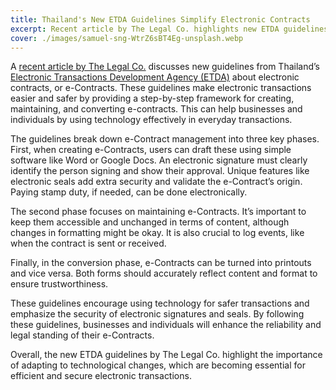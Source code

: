 ```yaml
---
title: Thailand's New ETDA Guidelines Simplify Electronic Contracts
excerpt: Recent article by The Legal Co. highlights new ETDA guidelines, making e-contracts more secure and accessible in Thailand.
cover: ./images/samuel-sng-WtrZ6sBT4Eg-unsplash.webp
---
```


A [recent article by The Legal Co.](https://thelegal.co.th/2024/09/06/etda-guidelines-for-e-transactions-and-e-contracts-a-comprehensive-guide/) discusses new guidelines from Thailand’s [Electronic Transactions Development Agency (ETDA)](https://www.etda.or.th/getattachment/8faa736b-3235-49c8-8b01-d37ff53a9a45/ENG-Version.aspx) about electronic contracts, or e-Contracts. These guidelines make electronic transactions easier and safer by providing a step-by-step framework for creating, maintaining, and converting e-contracts. This can help businesses and individuals by using technology effectively in everyday transactions.

The guidelines break down e-Contract management into three key phases. First, when creating e-Contracts, users can draft these using simple software like Word or Google Docs. An electronic signature must clearly identify the person signing and show their approval. Unique features like electronic seals add extra security and validate the e-Contract’s origin. Paying stamp duty, if needed, can be done electronically.

The second phase focuses on maintaining e-Contracts. It’s important to keep them accessible and unchanged in terms of content, although changes in formatting might be okay. It is also crucial to log events, like when the contract is sent or received.

Finally, in the conversion phase, e-Contracts can be turned into printouts and vice versa. Both forms should accurately reflect content and format to ensure trustworthiness.

These guidelines encourage using technology for safer transactions and emphasize the security of electronic signatures and seals. By following these guidelines, businesses and individuals will enhance the reliability and legal standing of their e-Contracts.

Overall, the new ETDA guidelines by The Legal Co. highlight the importance of adapting to technological changes, which are becoming essential for efficient and secure electronic transactions.
